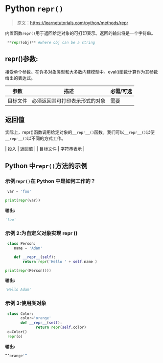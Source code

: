 # Python `repr()`

> 原文：<https://learnetutorials.com/python/methods/repr>

内置函数`repr()`用于返回给定对象的可打印表示。返回的输出将是一个字符串。

```py
 **repr(obj)** #where obj can be a string 

```

## repr()参数:

接受单个参数。在许多对象类型和大多数内建模型中。eval()函数计算作为其参数给出的表达式。

| 参数 | 描述 | 必需/可选 |
| --- | --- | --- |
| 目标文件 | 必须返回其可打印表示形式的对象 | 需要 |

## 返回值

实际上，repr()函数调用给定对象的`__repr__()`函数。我们可以`__repr__()`以便`__repr__()`以不同的方式工作。

| 投入 | 返回值 |
| 目标文件 | 字符串表示 |

## Python 中`repr()`方法的示例

### 示例`repr()`在 Python 中是如何工作的？

```py
 var = 'foo'

print(repr(var)) 

```

**输出:**

```py
'foo'
```

### 示例 2:为自定义对象实现 __repr__ ()

```py
 class Person:
    name = 'Adam'

    def __repr__(self):
        return repr('Hello ' + self.name )

print(repr(Person())) 

```

**输出:**

```py
'Hello Adam'

```

### 示例 3:使用类对象

```py
 class Color:
       color='orange'
       def __repr__(self):
              return repr(self.color)
 o=Color()
 repr(o) 

```

**输出:**

```py
“‘orange'” 
```